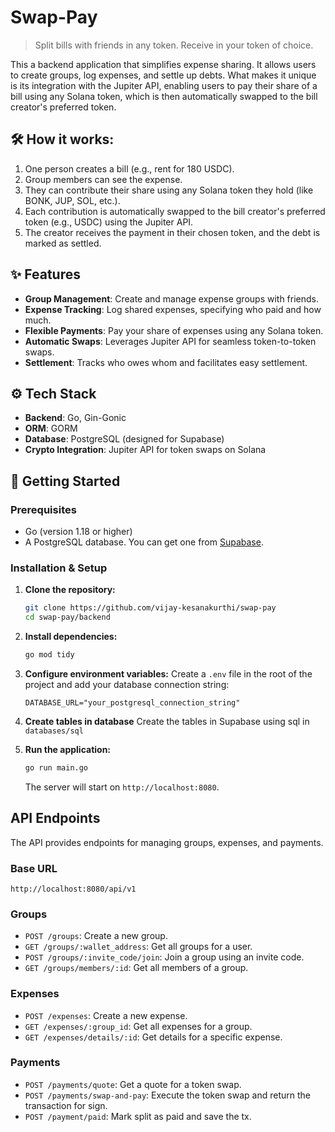 # Swap-Pay

> Split bills with friends in any token. Receive in your token of choice.

This a backend application that simplifies expense sharing. It allows users to create groups, log expenses, and settle up debts. What makes it unique is its integration with the Jupiter API, enabling users to pay their share of a bill using any Solana token, which is then automatically swapped to the bill creator's preferred token.


## 🛠️ How it works:
1.  One person creates a bill (e.g., rent for 180 USDC).
2.  Group members can see the expense.
3.  They can contribute their share using any Solana token they hold (like BONK, JUP, SOL, etc.).
4.  Each contribution is automatically swapped to the bill creator's preferred token (e.g., USDC) using the Jupiter API.
5.  The creator receives the payment in their chosen token, and the debt is marked as settled.

## ✨ Features
- **Group Management**: Create and manage expense groups with friends.
- **Expense Tracking**: Log shared expenses, specifying who paid and how much.
- **Flexible Payments**: Pay your share of expenses using any Solana token.
- **Automatic Swaps**: Leverages Jupiter API for seamless token-to-token swaps.
- **Settlement**: Tracks who owes whom and facilitates easy settlement.

## ⚙️ Tech Stack
- **Backend**: Go, Gin-Gonic
- **ORM**: GORM
- **Database**: PostgreSQL (designed for Supabase)
- **Crypto Integration**: Jupiter API for token swaps on Solana

## 🚀 Getting Started

### Prerequisites
- Go (version 1.18 or higher)
- A PostgreSQL database. You can get one from [Supabase](https://supabase.com/).

### Installation & Setup

1.  **Clone the repository:**
    ```sh
    git clone https://github.com/vijay-kesanakurthi/swap-pay
    cd swap-pay/backend
    ```

2.  **Install dependencies:**
    ```sh
    go mod tidy
    ```

3.  **Configure environment variables:**
    Create a `.env` file in the root of the project and add your database connection string:
    ```env
    DATABASE_URL="your_postgresql_connection_string"
    ```
    
4. **Create tables in database**
    Create the tables in Supabase using sql in `databases/sql`

5. **Run the application:**
    ```sh
    go run main.go
    ```
    The server will start on `http://localhost:8080`.

## <caption>API Endpoints

The API provides endpoints for managing groups, expenses, and payments.

### Base URL
`http://localhost:8080/api/v1`

### Groups
- `POST /groups`: Create a new group.
- `GET /groups/:wallet_address`: Get all groups for a user.
- `POST /groups/:invite_code/join`: Join a group using an invite code.
- `GET /groups/members/:id`: Get all members of a group.

### Expenses
- `POST /expenses`: Create a new expense.
- `GET /expenses/:group_id`: Get all expenses for a group.
- `GET /expenses/details/:id`: Get details for a specific expense.

### Payments
- `POST /payments/quote`: Get a quote for a token swap.
- `POST /payments/swap-and-pay`: Execute the token swap and return the transaction for sign.
- `POST /payment/paid`: Mark split as paid and save the tx.